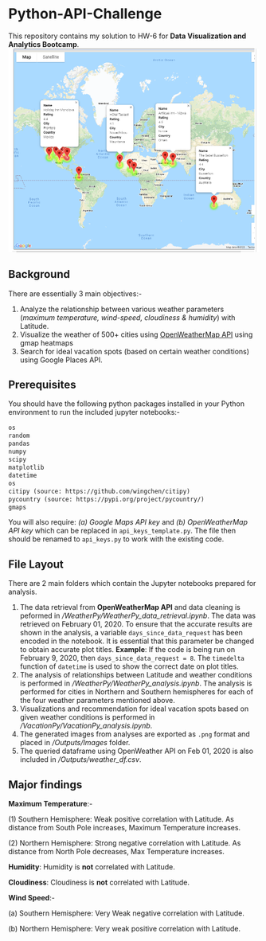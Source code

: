 # Python-API-Challenge
This repository contains my solution to HW-6 for **Data Visualization and Analytics Bootcamp**.
![gif_image](/Outputs/Images/10.Ideal_vacation_spots_02012020.PNG)
## Background
There are essentially 3 main objectives:-
1. Analyze the relationship between various weather parameters (_maximum temperature, wind-speed, cloudiness & humidity_) with Latitude.
2. Visualize the weather of 500+ cities using [OpenWeatherMap API](https://openweathermap.org/api) using gmap heatmaps
3. Search for ideal vacation spots (based on certain weather conditions) using Google Places API.
## Prerequisites
You should have the following python packages installed in your Python environment to run the included jupyter notebooks:-
```
os
random
pandas
numpy
scipy
matplotlib
datetime
os
citipy (source: https://github.com/wingchen/citipy)
pycountry (source: https://pypi.org/project/pycountry/)
gmaps
```
You will also require: _(a) Google Maps API key_ and _(b) OpenWeatherMap API key_ which can be replaced in ```api_keys_template.py```. The file then should be renamed to ```api_keys.py``` to work with the existing code.
## File Layout
There are 2 main folders which contain the Jupyter notebooks prepared for analysis.
1. The data retrieval from **OpenWeatherMap API** and data cleaning is peformed in _/WeatherPy/WeatherPy_data_retrieval.ipynb_. The data was retrieved on February 01, 2020. To ensure that the accurate results are shown in the analysis, a variable ```days_since_data_request``` has been encoded in the notebook. It is essential that this parameter be changed to obtain accurate plot titles.
**Example**: If the code is being run on February 9, 2020, then ```days_since_data_request = 8```. The ```timedelta``` function of ```datetime``` is used to show the correct date on plot titles.
2. The analysis of relationships between Latitude and weather conditions is performed in _/WeatherPy/WeatherPy_analysis.ipynb_. The analysis is performed for cities in Northern and Southern hemispheres for each of the four weather parameters mentioned above.
3. Visualizations and recommendation for ideal vacation spots based on given weather conditions is performed in _/VacationPy/VacationPy_analysis.ipynb_.
4. The generated images from analyses are exported as ```.png``` format and placed in _/Outputs/Images_ folder.
5. The queried dataframe using OpenWeather API on Feb 01, 2020 is also included in _/Outputs/weather_df.csv_.
## Major findings

**Maximum Temperature**:-

(1) Southern Hemisphere: Weak positive correlation with Latitude. As distance from South Pole increases, Maximum Temperature increases.

(2) Northern Hemisphere: Strong negative correlation with Latitude. As distance from North Pole decreases, Max Temperature increases.

**Humidity**: Humidity is **not** correlated with Latitude.

**Cloudiness**: Cloudiness is **not** correlated with Latitude.

**Wind Speed**:-

(a) Southern Hemisphere: Very Weak negative correlation with Latitude.

(b) Northern Hemisphere: Very weak positive correlation with Latitude.
